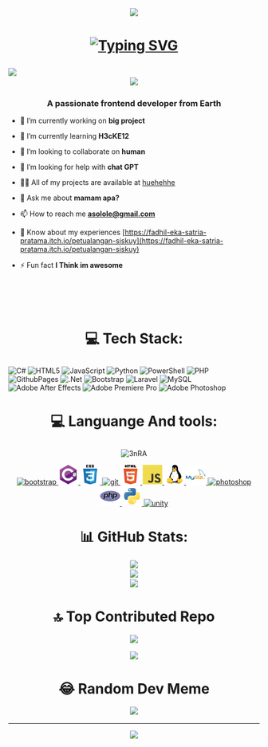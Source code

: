 <div align="center">
  
 <img src=https://user-images.githubusercontent.com/74038190/212744287-14f66c13-5458-40dc-9244-8ff533fc8f4a.gif>
</div>
<h1 align="center">
  
 [![Typing SVG](https://readme-typing-svg.demolab.com?font=Pixelify+Sans&weight=600&size=25&pause=1000&color=AB4DF7&center=true&vCenter=true&random=false&width=440&lines=😎Hallo+guys+Welcome+to+My+Git😎;🪄Enjoy+Your+Surving🪄)](https://git.io/typing-svg)
 
</h1>

<img src=https://user-images.githubusercontent.com/74038190/225813708-98b745f2-7d22-48cf-9150-083f1b00d6c9.gif>

<div align="center" >
  <img src=https://user-images.githubusercontent.com/74038190/212284115-f47cd8ff-2ffb-4b04-b5bf-4d1c14c0247f.gif>
</div>

<h3 align="center">A passionate frontend developer from Earth</h3>

<div align="left">

  - 🔭 I’m currently working on **big project**
  
  - 🌱 I’m currently learning **H3cKE12**
  
  - 👯 I’m looking to collaborate on **human**
  
  - 🤝 I’m looking for help with **chat GPT**
  
  - 👨‍💻 All of my projects are available at [huehehhe](huehehhe)
  
  - 💬 Ask me about **mamam apa?**
  
  - 📫 How to reach me **asolole@gmail.com**
  
  - 📄 Know about my experiences [https://fadhil-eka-satria-pratama.itch.io/petualangan-siskuy](https://fadhil-eka-satria-pratama.itch.io/petualangan-siskuy)
  
  - ⚡ Fun fact **I Think im awesome**

</div>

<h1 align=center>



<p align="left"> <a href="https://twitter.com/" target="blank"><img src="https://img.shields.io/twitter/follow/?logo=twitter&style=for-the-badge" alt="" /></a> </p>

</h1>

<!-- <h1 align="center"> 
🌐 Socials:
</h1>

<div align="center">
  <p align="left"> <img src="https://komarev.com/ghpvc/?username=rizyoff&label=Profile%20views&color=0e75b6&style=flat" alt="rizyoff" /> 
  </p>
  
  [![LinkedIn](https://img.shields.io/badge/LinkedIn-%230077B5.svg?logo=linkedin&logoColor=white)](https://www.linkedin.com/in/muhammad-rizky-4152a3260/)
</div> -->

<h1 align="center">
  
  💻 Tech Stack:  
</h1>


![C#](https://img.shields.io/badge/c%23-%23239120.svg?style=for-the-badge&logo=csharp&logoColor=white) ![HTML5](https://img.shields.io/badge/html5-%23E34F26.svg?style=for-the-badge&logo=html5&logoColor=white) ![JavaScript](https://img.shields.io/badge/javascript-%23323330.svg?style=for-the-badge&logo=javascript&logoColor=%23F7DF1E) ![Python](https://img.shields.io/badge/python-3670A0?style=for-the-badge&logo=python&logoColor=ffdd54) ![PowerShell](https://img.shields.io/badge/PowerShell-%235391FE.svg?style=for-the-badge&logo=powershell&logoColor=white) ![PHP](https://img.shields.io/badge/php-%23777BB4.svg?style=for-the-badge&logo=php&logoColor=white) ![GithubPages](https://img.shields.io/badge/github%20pages-121013?style=for-the-badge&logo=github&logoColor=white) ![.Net](https://img.shields.io/badge/.NET-5C2D91?style=for-the-badge&logo=.net&logoColor=white) ![Bootstrap](https://img.shields.io/badge/bootstrap-%238511FA.svg?style=for-the-badge&logo=bootstrap&logoColor=white) ![Laravel](https://img.shields.io/badge/laravel-%23FF2D20.svg?style=for-the-badge&logo=laravel&logoColor=white) ![MySQL](https://img.shields.io/badge/mysql-%2300000f.svg?style=for-the-badge&logo=mysql&logoColor=white) ![Adobe After Effects](https://img.shields.io/badge/Adobe%20After%20Effects-9999FF.svg?style=for-the-badge&logo=Adobe%20After%20Effects&logoColor=white) ![Adobe Premiere Pro](https://img.shields.io/badge/Adobe%20Premiere%20Pro-9999FF.svg?style=for-the-badge&logo=Adobe%20Premiere%20Pro&logoColor=white) ![Adobe Photoshop](https://img.shields.io/badge/adobe%20photoshop-%2331A8FF.svg?style=for-the-badge&logo=adobe%20photoshop&logoColor=white)

<h1 align="center">

💻 Languange And tools:
</h1>
<div align="center">
  
  ![3nRA](https://github.com/rizyoff/rizyoff/assets/132884757/6c4c12b4-b60f-4a5a-b370-61b9f9cfe8f6)
</div>

<p align="center"> 
  <a href="https://getbootstrap.com" target="_blank" rel="noreferrer">
    <img src="https://upload.wikimedia.org/wikipedia/commons/b/b2/Bootstrap_logo.svg" alt="bootstrap" width="40" height="40"/>
  </a>
  <a href="https://www.w3schools.com/cs/" target="_blank" rel="noreferrer">
    <img src="https://raw.githubusercontent.com/devicons/devicon/master/icons/csharp/csharp-original.svg" alt="csharp" width="40" height="40"/>
  </a>
  <a href="https://www.w3schools.com/css/" target="_blank" rel="noreferrer">
      <img src="https://raw.githubusercontent.com/devicons/devicon/master/icons/css3/css3-original-wordmark.svg" alt="css3" width="40" height="40"/>
  </a>
  <a href="https://gitscm.com/" target="_blank"rel="noreferrer">
    <img src="https://www.vectorlogo.zone/logos/git-scm/git-scm-icon.svg" alt="git" width="40" height="40"/>
  </a>
  <a href="https://www.w3.org/html/" target="_blank" rel="noreferrer">
    <img src="https://raw.githubusercontent.com/devicons/devicon/master/icons/html5/html5-original-wordmark.svg" alt="html5" width="40" height="40"/>
  </a>
  <a href="https://developer.mozilla.org/en-US/docs/Web/JavaScript" target="_blank" rel="noreferrer">
    <img src="https://raw.githubusercontent.com/devicons/devicon/master/icons/javascript/javascript-original.svg" alt="javascript" width="40" height="40"/>
  </a>
  <a href="https://www.linux.org/" target="_blank" rel="noreferrer">
    <img src="https://raw.githubusercontent.com/devicons/devicon/master/icons/linux/linux-original.svg"alt="linux"width="40" height="40"/>
  </a>
  <a href="https://www.mysql.com/" target="_blank" rel="noreferrer">
    <img src="https://raw.githubusercontent.com/devicons/devicon/master/icons/mysql/mysql-original-wordmark.svg" alt="mysql" width="40" height="40"/>
  </a>
  <a href="https://www.photoshop.com/en" target="_blank" rel="noreferrer">
    <img src="https://www.adobe.com/content/dam/acom/one-console/icons_rebrand/ps_appicon.svg" alt="photoshop" width="40" height="40"/>
  </a>
  <a href="https://www.php.net" target="_blank" rel="noreferrer">
    <img src="https://raw.githubusercontent.com/devicons/devicon/master/icons/php/php-original.svg" alt="php" width="40" height="40"/>
  </a>
  <a href="https://www.python.org" target="_blank" rel="noreferrer">
    <img src="https://raw.githubusercontent.com/devicons/devicon/master/icons/python/python-original.svg" alt="python" width="40" height="40"/>
  </a>
  <a href="https://unity.com/" target="_blank" rel="noreferrer">
    <img src="https://www.vectorlogo.zone/logos/unity3d/unity3d-icon.svg" alt="unity" width="40" height="40"/>
  </a> 
</p>

<h1 align="center">
📊 GitHub Stats:
</h1>
<div align="center">
  
  ![](https://github-readme-stats.vercel.app/api?username=rizyoff&theme=dracula&hide_border=false&include_all_commits=false&count_private=false)
  <br/>
  ![](https://github-readme-streak-stats.herokuapp.com/?user=rizyoff&theme=dracula&hide_border=false)
  <br/>
  ![](https://github-readme-stats.vercel.app/api/top-langs/?username=rizyoff&theme=dracula&hide_border=false&include_all_commits=false&count_private=false&layout=compact)
</div>

<h1 align="center">
🔝 Top Contributed Repo
</h1>

<div align="center">
  
  ![](https://github-contributor-stats.vercel.app/api?username=rizyoff&limit=5&theme=dracula&combine_all_yearly_contributions=true)

  <img src=https://user-images.githubusercontent.com/74038190/212284158-e840e285-664b-44d7-b79b-e264b5e54825.gif>
</div>


<div align="center">
  <h1>😂 Random Dev Meme</h1>
<img src='https://randommeme-five.vercel.app/' style="height: 400px;"/>

---
[![](https://visitcount.itsvg.in/api?id=rizyoff&icon=5&color=0)](https://visitcount.itsvg.in)

<!-- Proudly created with GPRM ( https://gprm.itsvg.in ) -->
</div>





